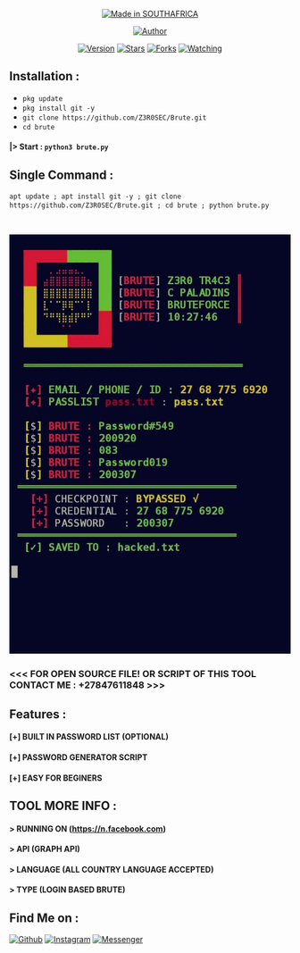 <p align="center">
<a href="#"><img title="Made in SOUTHAFRICA" src="https://img.shields.io/badge/MADE%20IN-SOUTH--AFRICA-green?colorA=%23ff0000&colorB=%23017e40&style=for-the-badge"></a>
</p>
<p align="center">
<a href="https://github.com/Z3R0SEC"><img title="Author" src="https://img.shields.io/badge/Author-Z3R0--TR4C3-red.svg?style=for-the-badge&logo=github"></a>
</p>
<p align="center">
<a href="#"><img title="Version" src="https://img.shields.io/badge/Version-0.1-green.svg?style=flat-square"></a>
<a href="https://github.com/Z3R0SEC/Brute/stargazers/"><img title="Stars" src="https://img.shields.io/github/stars/Z3R0SEC/Brute?color=red&style=flat-square"></a>
<a href="https://github.com/Z3R0SEC/Brute/network/members"><img title="Forks" src="https://img.shields.io/github/forks/Z3R0SEC/Brute?color=red&style=flat-square"></a>
<a href="https://github.com/Z3R0SEC/Brute/watchers"><img title="Watching" src="https://img.shields.io/github/watchers/Z3R0SEC/Brute?label=Watchers&color=blue&style=flat-square"></a>
</p>

## Installation :

* `pkg update`
* `pkg install git -y`
* `git clone https://github.com/Z3R0SEC/Brute.git`
* `cd brute`

#### |> Start : `python3 brute.py`

## Single Command :
```
apt update ; apt install git -y ; git clone https://github.com/Z3R0SEC/Brute.git ; cd brute ; python brute.py
```
<br>
<p align="center">
<img src="https://raw.githubusercontent.com/Z3R0SEC/Brute/main/256726678986_status_29be6a1325584b11ad3bf61b68f9c5bb.jpg"/>

### <<< FOR OPEN SOURCE FILE! OR SCRIPT OF THIS TOOL CONTACT ME : +27847611848 >>>

## Features :
#### [+]  BUILT IN PASSWORD LIST (OPTIONAL)
#### [+]  PASSWORD GENERATOR SCRIPT
#### [+]  EASY FOR BEGINERS

## TOOL MORE INFO :
#### > RUNNING ON (https://n.facebook.com)
#### > API (GRAPH API)
#### > LANGUAGE (ALL COUNTRY LANGUAGE ACCEPTED)
#### > TYPE (LOGIN BASED BRUTE)

## Find Me on :
[![Github](https://img.shields.io/badge/Github-Z3R0SEC-green?style=for-the-badge&logo=github)](https://github.com/Z3R0SEC)
[![Instagram](https://img.shields.io/badge/IG-%40permanentblank-red?style=for-the-badge&logo=instagram)](https://www.instagram.com/permanentblank)
[![Messenger](https://img.shields.io/badge/Chat-Messenger-blue?style=for-the-badge&logo=messenger)](https://wa.me/+27847611848)
